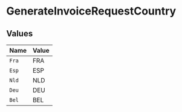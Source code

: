 # GenerateInvoiceRequestCountry


## Values

| Name  | Value |
| ----- | ----- |
| `Fra` | FRA   |
| `Esp` | ESP   |
| `Nld` | NLD   |
| `Deu` | DEU   |
| `Bel` | BEL   |